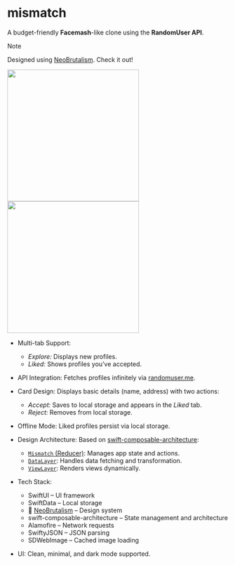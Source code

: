 # mismatch  

A budget-friendly **Facemash**-like clone using the **RandomUser API**.  

> [!NOTE]  
> Designed using [NeoBrutalism](https://github.com/rational-kunal/NeoBrutalism). Check it out!  

<p float="left">
  <img src="https://github.com/user-attachments/assets/841680db-008a-4e47-a298-c1ab931c1269" width="300px" />
  <img src="https://github.com/user-attachments/assets/e9c65989-6605-4afe-b84c-391785b7e30b" width="300px" /> 
</p>


- Multi-tab Support:  
  - *Explore:* Displays new profiles.  
  - *Liked:* Shows profiles you’ve accepted.  

- API Integration: Fetches profiles infinitely via [randomuser.me](https://randomuser.me/api).  

- Card Design: Displays basic details (name, address) with two actions:  
  - *Accept:* Saves to local storage and appears in the *Liked* tab.  
  - *Reject:* Removes from local storage.  

- Offline Mode: Liked profiles persist via local storage.  

- Design Architecture: Based on [swift-composable-architecture](https://github.com/pointfreeco/swift-composable-architecture):  
  - [`Mismatch` (Reducer)](https://github.com/rational-kunal/mismatch/blob/main/mismatch/Feature/Mismatch.swift): Manages app state and actions.  
  - [`DataLayer`](https://github.com/rational-kunal/mismatch/tree/main/mismatch/DataLayer): Handles data fetching and transformation.  
  - [`ViewLayer`](https://github.com/rational-kunal/mismatch/tree/main/mismatch/ViewLayer): Renders views dynamically.  

- Tech Stack:
  - SwiftUI – UI framework  
  - SwiftData – Local storage  
  - 🌟 [NeoBrutalism](https://github.com/rational-kunal/NeoBrutalism) – Design system  
  - swift-composable-architecture – State management and architecture  
  - Alamofire – Network requests  
  - SwiftyJSON – JSON parsing  
  - SDWebImage – Cached image loading  

- UI: Clean, minimal, and dark mode supported.  

